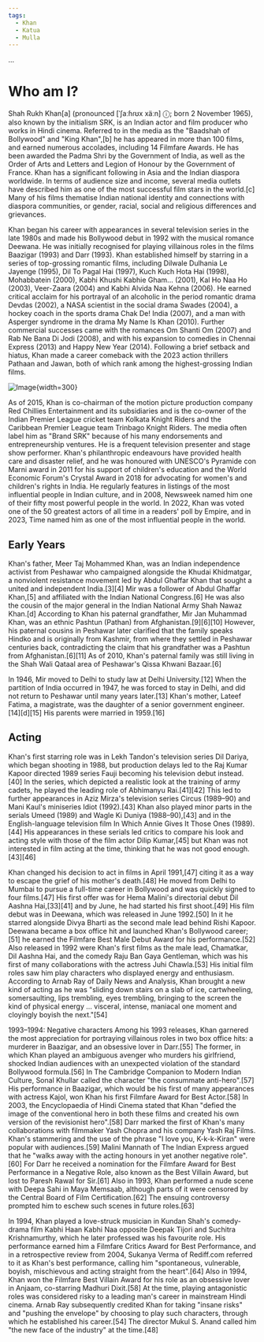 ```yaml
---
tags:
  - Khan
  - Katua
  - Mulla
---
```


...
# Who am I?
Shah Rukh Khan[a] (pronounced [ˈʃaːɦɾʊx xäːn] ⓘ; born 2 November 1965), also known by the initialism SRK, is an Indian actor and film producer who works in Hindi cinema. Referred to in the media as the "Baadshah of Bollywood" and "King Khan",[b] he has appeared in more than 100 films, and earned numerous accolades, including 14 Filmfare Awards. He has been awarded the Padma Shri by the Government of India, as well as the Order of Arts and Letters and Legion of Honour by the Government of France. Khan has a significant following in Asia and the Indian diaspora worldwide. In terms of audience size and income, several media outlets have described him as one of the most successful film stars in the world.[c] Many of his films thematise Indian national identity and connections with diaspora communities, or gender, racial, social and religious differences and grievances.

Khan began his career with appearances in several television series in the late 1980s and made his Bollywood debut in 1992 with the musical romance Deewana. He was initially recognised for playing villainous roles in the films Baazigar (1993) and Darr (1993). Khan established himself by starring in a series of top-grossing romantic films, including Dilwale Dulhania Le Jayenge (1995), Dil To Pagal Hai (1997), Kuch Kuch Hota Hai (1998), Mohabbatein (2000), Kabhi Khushi Kabhie Gham... (2001), Kal Ho Naa Ho (2003), Veer-Zaara (2004) and Kabhi Alvida Naa Kehna (2006). He earned critical acclaim for his portrayal of an alcoholic in the period romantic drama Devdas (2002), a NASA scientist in the social drama Swades (2004), a hockey coach in the sports drama Chak De! India (2007), and a man with Asperger syndrome in the drama My Name Is Khan (2010). Further commercial successes came with the romances Om Shanti Om (2007) and Rab Ne Bana Di Jodi (2008), and with his expansion to comedies in Chennai Express (2013) and Happy New Year (2014). Following a brief setback and hiatus, Khan made a career comeback with the 2023 action thrillers Pathaan and Jawan, both of which rank among the highest-grossing Indian films.

![Image](C:\Users\Dell\Desktop\Becdeg-Docs\Becdeg-docs\docs\assets\image.png){width=300}

As of 2015, Khan is co-chairman of the motion picture production company Red Chillies Entertainment and its subsidiaries and is the co-owner of the Indian Premier League cricket team Kolkata Knight Riders and the Caribbean Premier League team Trinbago Knight Riders. The media often label him as "Brand SRK" because of his many endorsements and entrepreneurship ventures. He is a frequent television presenter and stage show performer. Khan's philanthropic endeavours have provided health care and disaster relief, and he was honoured with UNESCO's Pyramide con Marni award in 2011 for his support of children's education and the World Economic Forum's Crystal Award in 2018 for advocating for women's and children's rights in India. He regularly features in listings of the most influential people in Indian culture, and in 2008, Newsweek named him one of their fifty most powerful people in the world. In 2022, Khan was voted one of the 50 greatest actors of all time in a readers' poll by Empire, and in 2023, Time named him as one of the most influential people in the world.

## Early Years
Khan's father, Meer Taj Mohammed Khan, was an Indian independence activist from Peshawar who campaigned alongside the Khudai Khidmatgar, a nonviolent resistance movement led by Abdul Ghaffar Khan that sought a united and independent India.[3][4] Mir was a follower of Abdul Ghaffar Khan,[5] and affiliated with the Indian National Congress.[6] He was also the cousin of the major general in the Indian National Army Shah Nawaz Khan.[d] According to Khan his paternal grandfather, Mir Jan Muhammad Khan, was an ethnic Pashtun (Pathan) from Afghanistan.[9][6][10] However, his paternal cousins in Peshawar later clarified that the family speaks Hindko and is originally from Kashmir, from where they settled in Peshawar centuries back, contradicting the claim that his grandfather was a Pashtun from Afghanistan.[6][11] As of 2010, Khan's paternal family was still living in the Shah Wali Qataal area of Peshawar's Qissa Khwani Bazaar.[6]

In 1946, Mir moved to Delhi to study law at Delhi University.[12] When the partition of India occurred in 1947, he was forced to stay in Delhi, and did not return to Peshawar until many years later.[13] Khan's mother, Lateef Fatima, a magistrate, was the daughter of a senior government engineer.[14][d][15] His parents were married in 1959.[16]

## Acting
Khan's first starring role was in Lekh Tandon's television series Dil Dariya, which began shooting in 1988, but production delays led to the Raj Kumar Kapoor directed 1989 series Fauji becoming his television debut instead.[40] In the series, which depicted a realistic look at the training of army cadets, he played the leading role of Abhimanyu Rai.[41][42] This led to further appearances in Aziz Mirza's television series Circus (1989–90) and Mani Kaul's miniseries Idiot (1992).[43] Khan also played minor parts in the serials Umeed (1989) and Wagle Ki Duniya (1988–90),[43] and in the English-language television film In Which Annie Gives It Those Ones (1989).[44] His appearances in these serials led critics to compare his look and acting style with those of the film actor Dilip Kumar,[45] but Khan was not interested in film acting at the time, thinking that he was not good enough.[43][46]

Khan changed his decision to act in films in April 1991,[47] citing it as a way to escape the grief of his mother's death.[48] He moved from Delhi to Mumbai to pursue a full-time career in Bollywood and was quickly signed to four films.[47] His first offer was for Hema Malini's directorial debut Dil Aashna Hai,[33][41] and by June, he had started his first shoot.[49] His film debut was in Deewana, which was released in June 1992.[50] In it he starred alongside Divya Bharti as the second male lead behind Rishi Kapoor. Deewana became a box office hit and launched Khan's Bollywood career;[51] he earned the Filmfare Best Male Debut Award for his performance.[52] Also released in 1992 were Khan's first films as the male lead, Chamatkar, Dil Aashna Hai, and the comedy Raju Ban Gaya Gentleman, which was his first of many collaborations with the actress Juhi Chawla.[53] His initial film roles saw him play characters who displayed energy and enthusiasm. According to Arnab Ray of Daily News and Analysis, Khan brought a new kind of acting as he was "sliding down stairs on a slab of ice, cartwheeling, somersaulting, lips trembling, eyes trembling, bringing to the screen the kind of physical energy ... visceral, intense, maniacal one moment and cloyingly boyish the next."[54]

1993–1994: Negative characters
Among his 1993 releases, Khan garnered the most appreciation for portraying villainous roles in two box office hits: a murderer in Baazigar, and an obsessive lover in Darr.[55] The former, in which Khan played an ambiguous avenger who murders his girlfriend, shocked Indian audiences with an unexpected violation of the standard Bollywood formula.[56] In The Cambridge Companion to Modern Indian Culture, Sonal Khullar called the character "the consummate anti-hero".[57] His performance in Baazigar, which would be his first of many appearances with actress Kajol, won Khan his first Filmfare Award for Best Actor.[58] In 2003, the Encyclopaedia of Hindi Cinema stated that Khan "defied the image of the conventional hero in both these films and created his own version of the revisionist hero".[58] Darr marked the first of Khan's many collaborations with filmmaker Yash Chopra and his company Yash Raj Films. Khan's stammering and the use of the phrase "I love you, K-k-k-Kiran" were popular with audiences.[59] Malini Mannath of The Indian Express argued that he "walks away with the acting honours in yet another negative role".[60] For Darr he received a nomination for the Filmfare Award for Best Performance in a Negative Role, also known as the Best Villain Award, but lost to Paresh Rawal for Sir.[61] Also in 1993, Khan performed a nude scene with Deepa Sahi in Maya Memsaab, although parts of it were censored by the Central Board of Film Certification.[62] The ensuing controversy prompted him to eschew such scenes in future roles.[63]

In 1994, Khan played a love-struck musician in Kundan Shah's comedy-drama film Kabhi Haan Kabhi Naa opposite Deepak Tijori and Suchitra Krishnamurthy, which he later professed was his favourite role. His performance earned him a Filmfare Critics Award for Best Performance, and in a retrospective review from 2004, Sukanya Verma of Rediff.com referred to it as Khan's best performance, calling him "spontaneous, vulnerable, boyish, mischievous and acting straight from the heart".[64] Also in 1994, Khan won the Filmfare Best Villain Award for his role as an obsessive lover in Anjaam, co-starring Madhuri Dixit.[58] At the time, playing antagonistic roles was considered risky to a leading man's career in mainstream Hindi cinema. Arnab Ray subsequently credited Khan for taking "insane risks" and "pushing the envelope" by choosing to play such characters, through which he established his career.[54] The director Mukul S. Anand called him "the new face of the industry" at the time.[48]